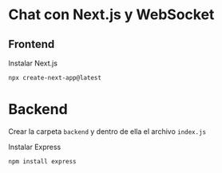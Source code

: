 # Chat con Next.js y WebSocket

## Frontend

Instalar Next.js

```
npx create-next-app@latest
```

# Backend

Crear la carpeta `backend` y dentro de ella el archivo `index.js`

Instalar Express

```
npm install express
```